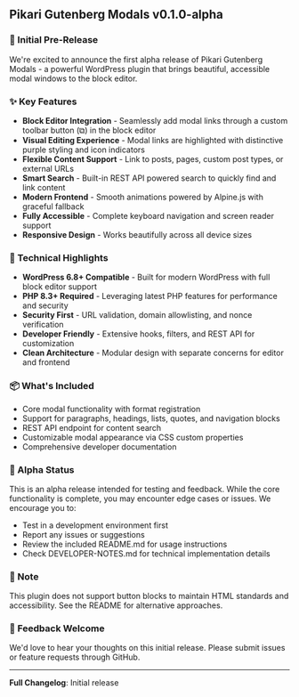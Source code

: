 ## Pikari Gutenberg Modals v0.1.0-alpha

### 🎉 Initial Pre-Release

We're excited to announce the first alpha release of Pikari Gutenberg Modals - a powerful WordPress plugin that brings beautiful, accessible modal windows to the block editor.

### ✨ Key Features

- **Block Editor Integration** - Seamlessly add modal links through a custom toolbar button (⧉) in the block editor
- **Visual Editing Experience** - Modal links are highlighted with distinctive purple styling and icon indicators
- **Flexible Content Support** - Link to posts, pages, custom post types, or external URLs
- **Smart Search** - Built-in REST API powered search to quickly find and link content
- **Modern Frontend** - Smooth animations powered by Alpine.js with graceful fallback
- **Fully Accessible** - Complete keyboard navigation and screen reader support
- **Responsive Design** - Works beautifully across all device sizes

### 🔧 Technical Highlights

- **WordPress 6.8+ Compatible** - Built for modern WordPress with full block editor support
- **PHP 8.3+ Required** - Leveraging latest PHP features for performance and security
- **Security First** - URL validation, domain allowlisting, and nonce verification
- **Developer Friendly** - Extensive hooks, filters, and REST API for customization
- **Clean Architecture** - Modular design with separate concerns for editor and frontend

### 📦 What's Included

- Core modal functionality with format registration
- Support for paragraphs, headings, lists, quotes, and navigation blocks
- REST API endpoint for content search
- Customizable modal appearance via CSS custom properties
- Comprehensive developer documentation

### 🚧 Alpha Status

This is an alpha release intended for testing and feedback. While the core functionality is complete, you may encounter edge cases or issues. We encourage you to:

- Test in a development environment first
- Report any issues or suggestions
- Review the included README.md for usage instructions
- Check DEVELOPER-NOTES.md for technical implementation details

### 📝 Note

This plugin does not support button blocks to maintain HTML standards and accessibility. See the README for alternative approaches.

### 🙏 Feedback Welcome

We'd love to hear your thoughts on this initial release. Please submit issues or feature requests through GitHub.

---

**Full Changelog**: Initial release